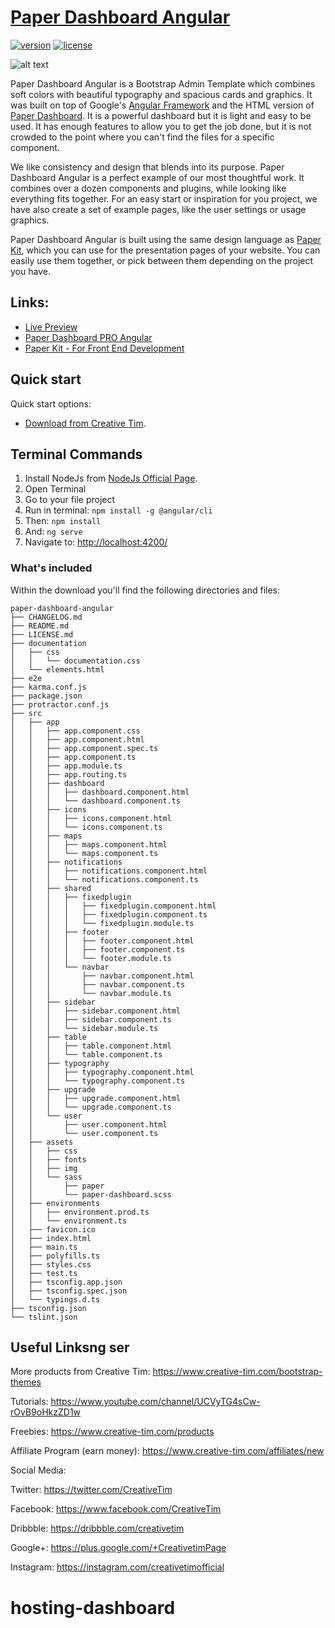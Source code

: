 # [Paper Dashboard Angular](https://www.creative-tim.com/product/paper-dashboard-angular)
[![version][version-badge]][CHANGELOG]
[![license][license-badge]][LICENSE]

![alt text](https://s3.amazonaws.com/creativetim_bucket/products/58/original/opt_pd_angular_thumbnail.jpg "Paper Dashboard Free")

Paper Dashboard Angular is a Bootstrap Admin Template which combines soft colors with beautiful typography and spacious cards and graphics. It was built on top of Google's [Angular Framework](https://angular.io/) and the HTML version of [Paper Dashboard](https://www.creative-tim.com/product/paper-dashboard). It is a powerful dashboard but it is light and easy to be used. It has enough features to allow you to get the job done, but it is not crowded to the point where you can't find the files for a specific component.

 We like consistency and design that blends into its purpose. Paper Dashboard Angular is a perfect example of our most thoughtful work. It combines over a dozen components and plugins, while looking like everything fits together. For an easy start or inspiration for you project, we have also create a set of example pages, like the user settings or usage graphics.

 Paper Dashboard Angular is built using the same design language as [Paper Kit](http://www.creative-tim.com/product/paper-kit), which you can use for the presentation pages of your website. You can easily use them together, or pick between them depending on the project you have.


## Links:

+ [Live Preview](http://pd-angular.creative-tim.com/dashboard)
+ [Paper Dashboard PRO Angular](https://www.creative-tim.com/product/paper-dashboard-pro-angular)
+ [Paper Kit - For Front End Development](https://www.creative-tim.com/product/paper-kit?ref=github-pd-angular)


## Quick start

Quick start options:

- [Download from Creative Tim](https://www.creative-tim.com/product/paper-dashboard-angular).

## Terminal Commands

1. Install NodeJs from [NodeJs Official Page](https://nodejs.org/en).
2. Open Terminal
3. Go to your file project
4. Run in terminal: ```npm install -g @angular/cli```
5. Then: ```npm install```
6. And: ```ng serve```
7. Navigate to: [http://localhost:4200/](http://localhost:4200/)

### What's included

Within the download you'll find the following directories and files:

```
paper-dashboard-angular
├── CHANGELOG.md
├── README.md
├── LICENSE.md
├── documentation
│   ├── css
│   │   └── documentation.css
│   └── elements.html
├── e2e
├── karma.conf.js
├── package.json
├── protractor.conf.js
├── src
│   ├── app
│   │   ├── app.component.css
│   │   ├── app.component.html
│   │   ├── app.component.spec.ts
│   │   ├── app.component.ts
│   │   ├── app.module.ts
│   │   ├── app.routing.ts
│   │   ├── dashboard
│   │   │   ├── dashboard.component.html
│   │   │   └── dashboard.component.ts
│   │   ├── icons
│   │   │   ├── icons.component.html
│   │   │   └── icons.component.ts
│   │   ├── maps
│   │   │   ├── maps.component.html
│   │   │   └── maps.component.ts
│   │   ├── notifications
│   │   │   ├── notifications.component.html
│   │   │   └── notifications.component.ts
│   │   ├── shared
│   │   │   ├── fixedplugin
│   │   │   │   ├── fixedplugin.component.html
│   │   │   │   ├── fixedplugin.component.ts
│   │   │   │   └── fixedplugin.module.ts
│   │   │   ├── footer
│   │   │   │   ├── footer.component.html
│   │   │   │   ├── footer.component.ts
│   │   │   │   └── footer.module.ts
│   │   │   └── navbar
│   │   │       ├── navbar.component.html
│   │   │       ├── navbar.component.ts
│   │   │       └── navbar.module.ts
│   │   ├── sidebar
│   │   │   ├── sidebar.component.html
│   │   │   ├── sidebar.component.ts
│   │   │   └── sidebar.module.ts
│   │   ├── table
│   │   │   ├── table.component.html
│   │   │   └── table.component.ts
│   │   ├── typography
│   │   │   ├── typography.component.html
│   │   │   └── typography.component.ts
│   │   ├── upgrade
│   │   │   ├── upgrade.component.html
│   │   │   └── upgrade.component.ts
│   │   └── user
│   │       ├── user.component.html
│   │       └── user.component.ts
│   ├── assets
│   │   ├── css
│   │   ├── fonts
│   │   ├── img
│   │   └── sass
│   │       ├── paper
│   │       └── paper-dashboard.scss
│   ├── environments
│   │   ├── environment.prod.ts
│   │   └── environment.ts
│   ├── favicon.ico
│   ├── index.html
│   ├── main.ts
│   ├── polyfills.ts
│   ├── styles.css
│   ├── test.ts
│   ├── tsconfig.app.json
│   ├── tsconfig.spec.json
│   └── typings.d.ts
├── tsconfig.json
└── tslint.json
```

## Useful Linksng ser

More products from Creative Tim: <https://www.creative-tim.com/bootstrap-themes>

Tutorials: <https://www.youtube.com/channel/UCVyTG4sCw-rOvB9oHkzZD1w>

Freebies: <https://www.creative-tim.com/products>

Affiliate Program (earn money): <https://www.creative-tim.com/affiliates/new>

Social Media:

Twitter: <https://twitter.com/CreativeTim>

Facebook: <https://www.facebook.com/CreativeTim>

Dribbble: <https://dribbble.com/creativetim>

Google+: <https://plus.google.com/+CreativetimPage>

Instagram: <https://instagram.com/creativetimofficial>

[CHANGELOG]: ./CHANGELOG.md

[LICENSE]: ./LICENSE.md

[version-badge]: https://img.shields.io/badge/version-1.0.1-blue.svg

[license-badge]: https://img.shields.io/badge/license-MIT-blue.svg
# hosting-dashboard
